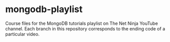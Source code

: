 # mongodb-playlist
Course files for the MongoDB tutorials playlist on The Net Ninja YouTube channel.
Each branch in this repository corresponds to the ending code of a particular video.
